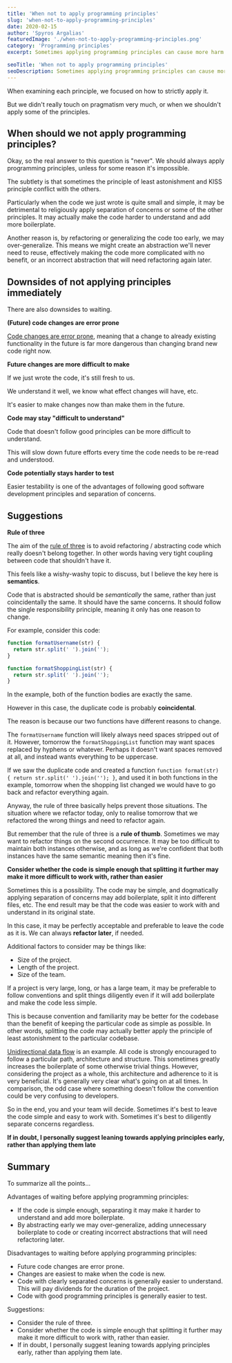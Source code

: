 ```yaml
---
title: 'When not to apply programming principles'
slug: 'when-not-to-apply-programming-principles'
date: 2020-02-15
author: 'Spyros Argalias'
featuredImage: './when-not-to-apply-programming-principles.png'
category: 'Programming principles'
excerpt: Sometimes applying programming principles can cause more harm than good. We shouldn't just apply them dogmatically. Find out when, why and what to do about it.

seoTitle: 'When not to apply programming principles'
seoDescription: Sometimes applying programming principles can cause more harm than good. We shouldn't just apply them dogmatically. Find out when, why and what to do about it.
---
```


When examining each principle, we focused on how to strictly apply it.

But we didn't really touch on pragmatism very much, or when we shouldn't apply some of the principles.

## When should we not apply programming principles?

Okay, so the real answer to this question is "never". We should always apply programming principles, unless for some reason it's impossible.

The subtlety is that sometimes the principle of least astonishment and KISS principle conflict with the others.

Particularly when the code we just wrote is quite small and simple, it may be detrimental to religiously apply separation of concerns or some of the other principles. It may actually make the code harder to understand and add more boilerplate.

Another reason is, by refactoring or generalizing the code too early, we may over-generalize. This means we might create an abstraction we'll never need to reuse, effectively making the code more complicated with no benefit, or an incorrect abstraction that will need refactoring again later.

## Downsides of not applying principles immediately

There are also downsides to waiting.

**(Future) code changes are error prone**

[Code changes are error prone](https://www.sargalias.com/blog/why-code-changes-are-error-prone/), meaning that a change to already existing functionality in the future is far more dangerous than changing brand new code right now.

**Future changes are more difficult to make**

If we just wrote the code, it's still fresh to us.

We understand it well, we know what effect changes will have, etc.

It's easier to make changes now than make them in the future.

**Code may stay "difficult to understand"**

Code that doesn't follow good principles can be more difficult to understand.

This will slow down future efforts every time the code needs to be re-read and understood.

**Code potentially stays harder to test**

Easier testability is one of the advantages of following good software development principles and separation of concerns.

## Suggestions

**Rule of three**

The aim of the [rule of three](<https://en.wikipedia.org/wiki/Rule_of_three_(computer_programming)>) is to avoid refactoring / abstracting code which really doesn't belong together. In other words having very tight coupling between code that shouldn't have it.

This feels like a wishy-washy topic to discuss, but I believe the key here is **semantics**.

Code that is abstracted should be _semantically_ the same, rather than just coincidentally the same. It should have the same concerns. It should follow the single responsibility principle, meaning it only has one reason to change.

For example, consider this code:

```js
function formatUsername(str) {
  return str.split(' ').join('');
}

function formatShoppingList(str) {
  return str.split(' ').join('');
}
```

In the example, both of the function bodies are exactly the same.

However in this case, the duplicate code is probably **coincidental**.

The reason is because our two functions have different reasons to change.

The `formatUsername` function will likely always need spaces stripped out of it. However, tomorrow the `formatShoppingList` function may want spaces replaced by hyphens or whatever. Perhaps it doesn't want spaces removed at all, and instead wants everything to be uppercase.

If we saw the duplicate code and created a function `function format(str) { return str.split(' ').join(''); }`, and used it in both functions in the example, tomorrow when the shopping list changed we would have to go back and refactor everything again.

Anyway, the rule of three basically helps prevent those situations. The situation where we refactor today, only to realise tomorrow that we refactored the wrong things and need to refactor again.

But remember that the rule of three is a **rule of thumb**. Sometimes we may want to refactor things on the second occurrence. It may be too difficult to maintain both instances otherwise, and as long as we're confident that both instances have the same semantic meaning then it's fine.

**Consider whether the code is simple enough that splitting it further may make it more difficult to work with, rather than easier**

Sometimes this is a possibility. The code may be simple, and dogmatically applying separation of concerns may add boilerplate, split it into different files, etc. The end result may be that the code was easier to work with and understand in its original state.

In this case, it may be perfectly acceptable and preferable to leave the code as it is. We can always **refactor later**, if needed.

Additional factors to consider may be things like:

- Size of the project.
- Length of the project.
- Size of the team.

If a project is very large, long, or has a large team, it may be preferable to follow conventions and split things diligently even if it will add boilerplate and make the code less simple.

This is because convention and familiarity may be better for the codebase than the benefit of keeping the particular code as simple as possible. In other words, splitting the code may actually better apply the principle of least astonishment to the particular codebase.

[Unidirectional data flow](<https://en.wikipedia.org/wiki/Unidirectional_Data_Flow_(computer_science)>) is an example. All code is strongly encouraged to follow a particular path, architecture and structure. This sometimes greatly increases the boilerplate of some otherwise trivial things. However, considering the project as a whole, this architecture and adherence to it is very beneficial. It's generally very clear what's going on at all times. In comparison, the odd case where something doesn't follow the convention could be very confusing to developers.

So in the end, you and your team will decide. Sometimes it's best to leave the code simple and easy to work with. Sometimes it's best to diligently separate concerns regardless.

**If in doubt, I personally suggest leaning towards applying principles early, rather than applying them late**

## Summary

To summarize all the points...

Advantages of waiting before applying programming principles:

- If the code is simple enough, separating it may make it harder to understand and add more boilerplate.
- By abstracting early we may over-generalize, adding unnecessary boilerplate to code or creating incorrect abstractions that will need refactoring later.

Disadvantages to waiting before applying programming principles:

- Future code changes are error prone.
- Changes are easiest to make when the code is new.
- Code with clearly separated concerns is generally easier to understand. This will pay dividends for the duration of the project.
- Code with good programming principles is generally easier to test.

Suggestions:

- Consider the rule of three.
- Consider whether the code is simple enough that splitting it further may make it more difficult to work with, rather than easier.
- If in doubt, I personally suggest leaning towards applying principles early, rather than applying them late.
